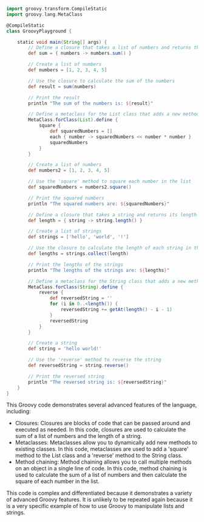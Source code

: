 ```groovy
import groovy.transform.CompileStatic
import groovy.lang.MetaClass

@CompileStatic
class GroovyPlayground {

    static void main(String[] args) {
        // Define a closure that takes a list of numbers and returns their sum
        def sum = { numbers -> numbers.sum() }

        // Create a list of numbers
        def numbers = [1, 2, 3, 4, 5]

        // Use the closure to calculate the sum of the numbers
        def result = sum(numbers)

        // Print the result
        println "The sum of the numbers is: ${result}"

        // Define a metaclass for the List class that adds a new method called 'square'
        MetaClass.forClass(List).define {
            square {
                def squaredNumbers = []
                each { number -> squaredNumbers << number * number }
                squaredNumbers
            }
        }

        // Create a list of numbers
        def numbers2 = [1, 2, 3, 4, 5]

        // Use the 'square' method to square each number in the list
        def squaredNumbers = numbers2.square()

        // Print the squared numbers
        println "The squared numbers are: ${squaredNumbers}"

        // Define a closure that takes a string and returns its length
        def length = { string -> string.length() }

        // Create a list of strings
        def strings = ['hello', 'world', '!']

        // Use the closure to calculate the length of each string in the list
        def lengths = strings.collect(length)

        // Print the lengths of the strings
        println "The lengths of the strings are: ${lengths}"

        // Define a metaclass for the String class that adds a new method called 'reverse'
        MetaClass.forClass(String).define {
            reverse {
                def reversedString = ''
                for (i in 0..<length()) {
                    reversedString += getAt(length() - i - 1)
                }
                reversedString
            }
        }

        // Create a string
        def string = 'hello world!'

        // Use the 'reverse' method to reverse the string
        def reversedString = string.reverse()

        // Print the reversed string
        println "The reversed string is: ${reversedString}"
    }
}
```

This Groovy code demonstrates several advanced features of the language, including:

* Closures: Closures are blocks of code that can be passed around and executed as needed. In this code, closures are used to calculate the sum of a list of numbers and the length of a string.
* Metaclasses: Metaclasses allow you to dynamically add new methods to existing classes. In this code, metaclasses are used to add a 'square' method to the List class and a 'reverse' method to the String class.
* Method chaining: Method chaining allows you to call multiple methods on an object in a single line of code. In this code, method chaining is used to calculate the sum of a list of numbers and then calculate the square of each number in the list.

This code is complex and differentiated because it demonstrates a variety of advanced Groovy features. It is unlikely to be repeated again because it is a very specific example of how to use Groovy to manipulate lists and strings.